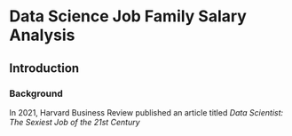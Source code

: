 # Data Science Job Family Salary Analysis

## Introduction

### Background

In 2021, Harvard Business Review published an article titled _Data Scientist: The Sexiest Job of the 21st Century_

